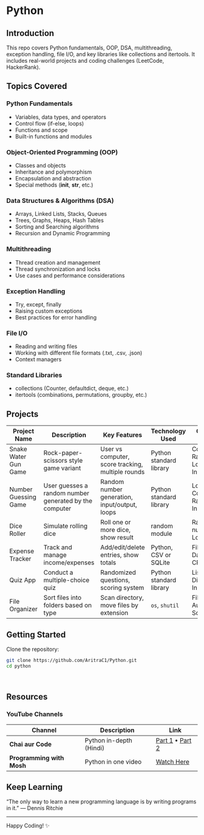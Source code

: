 # Python

## Introduction
This repo covers Python fundamentals, OOP, DSA, multithreading, exception handling, file I/O, and key libraries like collections and itertools. It includes real-world projects and coding challenges (LeetCode, HackerRank).

## Topics Covered

### Python Fundamentals
- Variables, data types, and operators
- Control flow (if-else, loops)
- Functions and scope
- Built-in functions and modules

### Object-Oriented Programming (OOP)
- Classes and objects
- Inheritance and polymorphism
- Encapsulation and abstraction
- Special methods (__init__, __str__, etc.)

### Data Structures & Algorithms (DSA)
- Arrays, Linked Lists, Stacks, Queues
- Trees, Graphs, Heaps, Hash Tables
- Sorting and Searching algorithms
- Recursion and Dynamic Programming

### Multithreading
- Thread creation and management
- Thread synchronization and locks
- Use cases and performance considerations

### Exception Handling
- Try, except, finally
- Raising custom exceptions
- Best practices for error handling

### File I/O
- Reading and writing files
- Working with different file formats (.txt, .csv, .json)
- Context managers

### Standard Libraries
- collections (Counter, defaultdict, deque, etc.)
- itertools (combinations, permutations, groupby, etc.)

## Projects

| Project Name                  | Description                                                  | Key Features                                                                 | Technology Used                         | Concepts Covered                                       |
|-------------------------------|--------------------------------------------------------------|------------------------------------------------------------------------------|-----------------------------------------|--------------------------------------------------------|
| Snake Water Gun Game          | Rock-paper-scissors style game variant                       | User vs computer, score tracking, multiple rounds                            | Python standard library                 | Conditionals, Random, Loops, Input/Output              |
| Number Guessing Game          | User guesses a random number generated by the computer       | Random number generation, input/output, loops                                | Python standard library                 | Loops, Conditionals, Random, Input/Output              |
| Dice Roller                   | Simulate rolling dice                                        | Roll one or more dice, show result                                           | random module                           | Random numbers, Loops                                  |
| Expense Tracker               | Track and manage income/expenses                             | Add/edit/delete entries, show totals                                         | Python, CSV or SQLite                   | File I/O, Databases, CRUD                              |
| Quiz App                      | Conduct a multiple-choice quiz                               | Randomized questions, scoring system                                         | Python standard library                 | Lists, Dictionaries, Input/Output                      |
| File Organizer                | Sort files into folders based on type                        | Scan directory, move files by extension                                      | `os`, `shutil`                          | File I/O, Automation, Scripting                        |

## Getting Started

Clone the repository:
```bash
git clone https://github.com/AritraC1/Python.git
cd python
```
 

## Resources

### YouTube Channels

| **Channel**               | Description             | Link                                                                                                                                                                          |
|---------------------------|-------------------------|-------------------------------------------------------------------------------------------------------------------------------------------------------------------------------|
| **Chai aur Code**         | Python in-depth (Hindi) | [Part 1](https://www.youtube.com/watch?v=v9bOWjwdTlg&t=17417s&ab_channel=ChaiaurCode) • [Part 2](https://www.youtube.com/watch?v=Cri8__uGk-g&t=13997s&ab_channel=ChaiaurCode) |
| **Programming with Mosh** | Python in one video     | [Watch Here](https://www.youtube.com/watch?v=K5KVEU3aaeQ&t=1118s&pp=ygUGUHl0aG9u)                                                                                             |


## Keep Learning
“The only way to learn a new programming language is by writing programs in it.” — Dennis Ritchie

---

Happy Coding! ✨